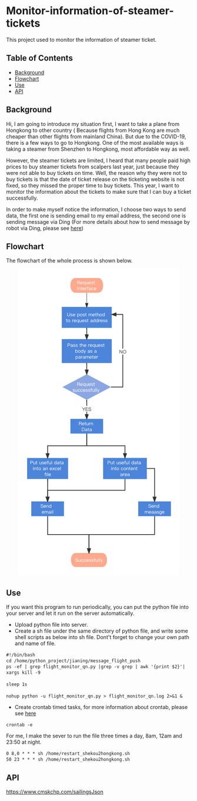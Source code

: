 # Monitor-information-of-steamer-tickets
This project used to monitor the information of steamer ticket.

## Table of Contents

- [Background](#background)
- [Flowchart](#flowchart)
- [Use](#use)
- [API](#api)




## Background
Hi, I am going to introduce my situation first, I want to take a plane from Hongkong to other country ( Because flights from Hong Kong are much cheaper than other flights from mainland China). But due to the COVID-19, there is a few ways to go to Hongkong. One of the most available ways is taking a steamer from Shenzhen to Hongkong, most affordable way as well.  

However, the steamer tickets are limited, I heard that many people paid high prices to buy steamer tickets from scalpers last year, just because they were not able to buy tickets on time. Well, the reason why they were not to buy tickets is that the date of ticket release on the ticketing website is not fixed, so they missed the proper time to buy tickets. This year, I want to monitor the information about the tickets to make sure that I can buy a ticket successfully.  

In order to make myself notice the information, I choose two ways to send data, the first one is sending email to my email address, the second one is sending message via Ding (For more details about how to send message by robot via Ding, please see [here](https://github.com/ningninga/flight_discount_info_push))

## Flowchart

The flowchart of the whole process is shown below.
<div align=center><img src="https://github.com/ningninga/Monitor-information-of-steamer-tickets/blob/main/flowchart1.png" ><img/></div>

## Use
If you want this program to run periodically, you can put the python file into your server and let it run on the server automatically.
- Upload python file into server.
- Create a sh file under the same directory of python file, and write some shell scripts as below into sh file. Dont't forget to change your own path and name of file.
```
#!/bin/bash
cd /home/python_project/jianing/message_flight_push
ps -ef | grep flight_monitor_qn.py |grep -v grep | awk '{print $2}'| xargs kill -9

sleep 1s

nohup python -u flight_monitor_qn.py > flight_monitor_qn.log 2>&1 &
```
- Create crontab timed tasks, for more information about crontab, please see [here](https://www.computerhope.com/unix/ucrontab.htm)
```
crontab -e
```
For me, I make the sever to run the file three times a day, 8am, 12am and 23:50 at night.
```
0 8,0 * * * sh /home/restart_shekou2hongkong.sh
50 23 * * * sh /home/restart_shekou2hongkong.sh
```


## API
https://www.cmskchp.com/sailingsJson







